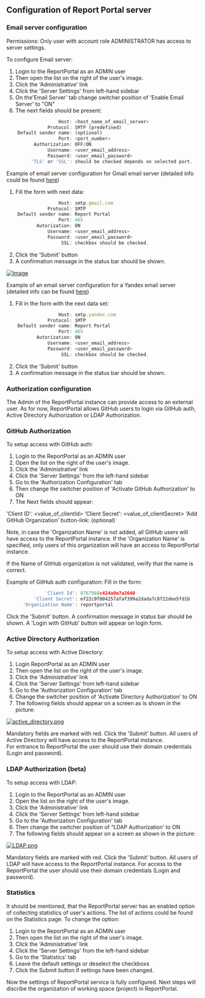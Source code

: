 Configuration of Report Portal server
-------------------------------------

### Email server configuration

Permissions: Only user with account role ADMINISTRATOR has access to server settings.

To configure Email server:

1. Login to the ReportPortal as an ADMIN user
2. Then open the list on the right of the user's image.
3. Click the 'Administrative' link 
4. Click the 'Server Settings' from left-hand sidebar
5. On the'Email Server' tab change switcher position of 'Enable Email Server' to "ON"
6. The next fields should be present:
```javascript 
                   Host: <host_name_of_email_server>
               Protocol: SMTP (predefined)
    Default sender name: (optional)
                   Port: <port_number>
          Authorization: OFF/ON 
               Username: <user_email_address>
               Password: <user_email_password>
         'TLS' or 'SSL': should be checked depends on selected port.
```

Example of email server configuration for Gmail email server (detailed info could be found [here](https://support.google.com/a/answer/176600?hl=en))
 
1. Fill the form with next data:
```javascript
                   Host: smtp.gmail.com
               Protocol: SMTP
    Default sender name: Report Portal
                   Port: 465
           Autorization: ON
               Username: <user_email_address>
               Password: <user_email_password>
                    SSL: checkbox should be checked.
```
2. Click the 'Submit' button
3. A confirmation message in the status bar should be shown.

[ ![Image](Images/userGuide/gettingStarted/gmail.png) ](https://youtu.be/0919itAaixk)

Example of an email server configuration for a Yandex email server (detailed info can be found [here](https://yandex.com/support/mail-new/mail-clients.html))
 
1. Fill in the form with the next data set:
```javascript
                   Host: smtp.yandex.com
               Protocol: SMTP
    Default sender name: Report Portal
                   Port: 465
           Autorization: ON
               Username: <user_email_address>
               Password: <user_email_password>
                    SSL: checkbox should be checked.
```
2. Click the 'Submit' button
3. A confirmation message in the status bar should be shown.

### Authorization configuration
The Admin of the ReportPortal instance can provide access to an external user. 
As for now, ReportPortal allows GitHub users to login via GitHub auth, Active Directory Authorization or LDAP Authorization.

### GitHub Authorization
To setup access with GitHub auth:
1. Login to the ReportPortal as an ADMIN user
2. Open the list on the right of the user's image.
3. Click the 'Administrative' link 
4. Click the 'Server Settings' from the left-hand sidebar
5. Go to the 'Authorization Configuration' tab
6. Then change the switcher position of 'Activate GitHub Authorization' to ON
7. The Next fields should appear:

  'Client ID': <value_of_clientId>
  'Client Secret': <value_of_clientSecret>
  'Add GitHub Organization' button-link: (optional)

Note, in case the 'Organization Name' is not added, all GitHub users will have access to the ReportPortal instance.
If the 'Organization Name' is specified, only users of this organization will have an access to ReportPortal instance.

If the Name of GitHub organization is not validated, verify that the name is correct.

Example of GitHub auth configuration:
 Fill in the form:
 ```javascript 
               'Client Id': 8767988c424a0e7a2640
           'Client Secret': ef22c9f804257afaf399a2dada7c8f22dee5fd1b
       'Organization Name': reportportal
  ```
 Click the 'Submit' button.
 A confirmation message in status bar should be shown.
 A 'Login with GitHub' button will appear on login form.
 
 ### Active Directory Authorization
To setup access with Active Directory:
1. Login ReportPortal as an ADMIN user
2. Then open the list on the right of the user's image.
3. Click the 'Administrative' link
4. Click the 'Server Settings' from left-hand sidebar
5. Go to the 'Authorization Configuration' tab
6. Change the switcher position of 'Activate Directory Authorization' to ON
7. The following fields should appear on a screen as is shown in the picture:

[ ![active_directory.png](Images/userGuide/gettingStarted/active_directory.png) ](Images/userGuide/gettingStarted/active_directory.png)

Mandatory fields are marked with red. 
Click the 'Submit' button.
All users of Active Directory will have access to the ReportPortal instance.  
For entrance to ReportPortal the user should use their domain credentials (Login and password).

### LDAP Authorization (beta)
To setup access with LDAP:
1. Login to the ReportPortal as an ADMIN user
2. Open the list on the right of the user's image.
3. Click the 'Administrative' link
4. Click the 'Server Settings' from left-hand sidebar
5. Go to the 'Authorization Configuration' tab
6. Then change the switcher position of “LDAP Authorization' to ON
7. The following fields should appear on a screen as shown in the picture:

[ ![LDAP.png](Images/userGuide/gettingStarted/LDAP.png) ](Images/userGuide/gettingStarted/LDAP.png)

Mandatory fields are marked with red. 
Click the 'Submit' button.
All users of LDAP will have access to the ReportPortal instance. For access to the ReportPortal the user should use their domain credentials (Login and password).


### Statistics
It should be mentioned, that the ReportPortal server has an enabled option of collecting statistics of user's actions.
The list of actions could be found on the Statistics page.
To change the option:
1. Login to the ReportPortal as an ADMIN user
2. Then open the list on the right of the user's image.
3. Click the 'Administrative' link 
4. Click the 'Server Settings' from the left-hand sidebar
5. Go to the 'Statistics' tab
6. Leave the default settings or deselect the checkboxs
7. Click the Submit button if settings have been changed.

Now the settings of ReportPortal service is fully configured.
Next steps will discribe the organization of working space (project) in ReportPortal.
